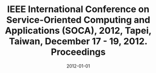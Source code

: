 ---
abstract: ''
authors:
- Chi-Sheng Shih
- Sang H. Son
- Tei-Wei Kuo
- Christian Huemer
date: '2012-01-01'
featured: false
links:
- name: Publik
  url: https://publik.tuwien.ac.at/showentry.php?ID=216079&lang=2
publication_types:
- '5'
publishDate: '2012-01-01'
title: IEEE International Conference on Service-Oriented Computing and Applications
  (SOCA), 2012, Tapei, Taiwan, December 17 - 19, 2012. Proceedings
url_pdf: ''
---